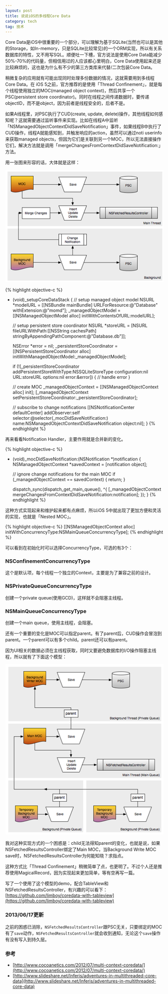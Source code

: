 ```yaml
---
layout: post
title: 说说iOS的多线程Core Data
category: tech
tag: 技术
---
```


Core Data是iOS中很重要的一个部分，可以理解为基于SQLite(当然也可以是其他的Storage，如In-memory，只是SQLite比较常见)的一个ORM实现，所以有关系数据库的特性，又不用写SQL。顺便吐一下槽，官方说法是使用Core Data能减少50%-70%的代码量，但相信用过的人应该都心里明白，Core Data使用起来还是比较麻烦的，这也是为什么有不少的第三方类库来代替/二次包装Core Data。

稍微复杂的应用就有可能出现同时处理多份数据的情况，这就需要用到多线程Core Data。在 iOS 5之前，官方推荐的是使用「Thread Confinement」，就是每个线程使用独立的MOC(managed object context)，然后共享一个PSC(persistent store coordinator)。同时在线程之间传递数据时，要传递objectID，而不是object，因为前者是线程安全的，后者不是。

如果A线程里，对PSC执行了CUD(create, update, delete)操作，其他线程如何感知呢？这就需要通过监听事件来实现。比如在线程A中监听「NSManagedObjectContextDidSaveNotification」事件，如果线程B中执行了CUD操作，线程A就能感知到，并触发响应的action，虽然可以通过noti userinfo来获取managed objects，但因为它们是关联到另一个MOC，所以无法直接操作它们，解决方法就是调用「mergeChangesFromContextDidSaveNotification:」方法。

用一张图来形容的话，大体就是这样：

![iOS multi thread Core Data before iOS 5](/image/multi_thread_core_data.png)

{% highlight objective-c %}
- (void)_setupCoreDataStack
{
     // setup managed object model
     NSURL *modelURL = [[NSBundle mainBundle] URLForResource:@"Database" withExtension:@"momd"];
     _managedObjectModel = [[NSManagedObjectModel alloc] initWithContentsOfURL:modelURL];
 
     // setup persistent store coordinator
     NSURL *storeURL = [NSURL fileURLWithPath:[[NSString cachesPath] stringByAppendingPathComponent:@"Database.db"]];
 
     NSError *error = nil;
     _persistentStoreCoordinator = [[NSPersistentStoreCoordinator alloc] initWithManagedObjectModel:_managedObjectModel];
 
     if (![_persistentStoreCoordinator addPersistentStoreWithType:NSSQLiteStoreType configuration:nil URL:storeURL options:nil error:&amp;error]) {
   	     // handle error
   }
 
     // create MOC
     _managedObjectContext = [[NSManagedObjectContext alloc] init];
     [_managedObjectContext setPersistentStoreCoordinator:_persistentStoreCoordinator];
 
     // subscribe to change notifications
     [[NSNotificationCenter defaultCenter] addObserver:self selector:@selector(_mocDidSaveNotification:) name:NSManagedObjectContextDidSaveNotification object:nil];
}
{% endhighlight %}

再来看看Notification Handler，主要作用就是合并新的变化。

{% highlight objective-c %}
- (void)_mocDidSaveNotification:(NSNotification *)notification
{
     NSManagedObjectContext *savedContext = [notification object];
 
     // ignore change notifications for the main MOC
     if (_managedObjectContext == savedContext) {
          return;
     }
 
     dispatch_sync(dispatch_get_main_queue(), ^{
      [_managedObjectContext mergeChangesFromContextDidSaveNotification:notification];
     });
}
{% endhighlight %}

这种方式实现起来和维护起来都有点麻烦，所以iOS 5中就出现了更加方便和灵活的实现，也就是「Nested MOC」。

{% highlight objective-c %}
[[NSManagedObjectContext alloc] initWithConcurrencyType:NSMainQueueConcurrencyType];
{% endhighlight %}

可以看到在初始化时可以选择ConcurrencyType，可选的有3个：

### NSConfinementConcurrencyType

这个是默认项，每个线程一个独立的Context，主要是为了兼容之前的设计。

### NSPrivateQueueConcurrencyType

创建一个private queue(使用GCD)，这样就不会阻塞主线程。

### NSMainQueueConcurrencyType

创建一个main queue，使用主线程，会阻塞。

还有一个重要的变化是MOC可以指定parent。有了parent后，CUD操作会冒泡到parent。一个parent可以有多个child。parent还可以有parent。

因为UI相关的数据必须在主线程获取，同时又要避免数据库的I/O操作阻塞主线程，所以就有了下面这个模型：

![multi thread ios 5 nested MOC](/image/multi_thread_core_data_nested.png)

我对这种实现方式的一个困惑是：child无法得知parent的变化，也就是说，如果NSFetchedResultsController绑定了Main MOC，当Background Write MOC save时，NSFetchedResultsController为何能知晓？求指点。

这种方式比「Thread Confinement」稍微简单了点，也更明了。不过个人还是推荐使用MagicalRecord，因为实现起来更加简单，等有空再写一篇。

写了一个使用了这个模型的demo，配合TableView和NSFetchedResultsController，有兴趣的可以看下：[https://github.com/limboy/coredata-with-tableview](https://github.com/limboy/coredata-with-tableview)

### 2013/06/17更新

之前的困惑已消除，`NSFetchedResultsController`跟PSC无关，只要绑定的MOC有了`save`动作，`NSFetchedResultsController`就会收到通知，无论这个`save`操作有没有写入到持久层。

### 参考

* [http://www.cocoanetics.com/2012/07/multi-context-coredata/](http://www.cocoanetics.com/2012/07/multi-context-coredata/)
* [http://www.slideshare.net/Inferis/adventures-in-multithreaded-core-data](http://www.slideshare.net/Inferis/adventures-in-multithreaded-core-data)
